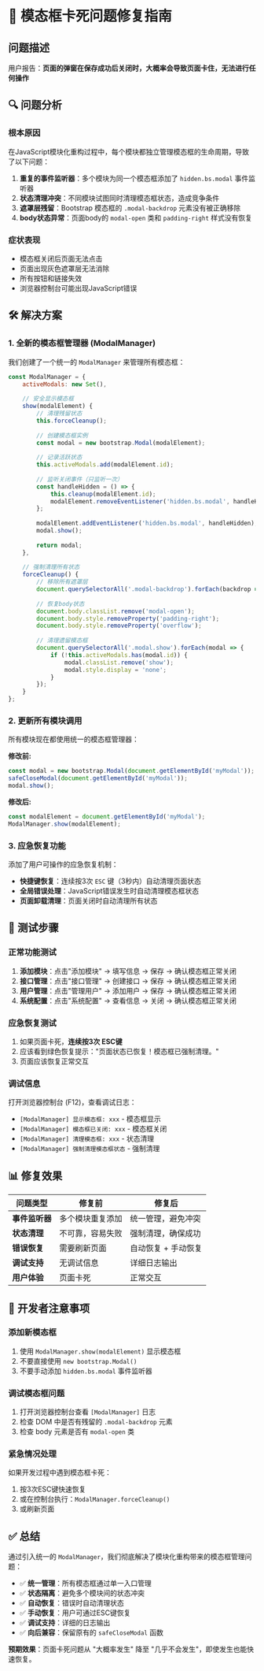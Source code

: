 # 🚨 模态框卡死问题修复指南

## 问题描述

用户报告：**页面的弹窗在保存成功后关闭时，大概率会导致页面卡住，无法进行任何操作**

## 🔍 问题分析

### 根本原因
在JavaScript模块化重构过程中，每个模块都独立管理模态框的生命周期，导致了以下问题：
1. **重复的事件监听器**：多个模块为同一个模态框添加了 `hidden.bs.modal` 事件监听器
2. **状态清理冲突**：不同模块试图同时清理模态框状态，造成竞争条件
3. **遮罩层残留**：Bootstrap 模态框的 `.modal-backdrop` 元素没有被正确移除
4. **body状态异常**：页面body的 `modal-open` 类和 `padding-right` 样式没有恢复

### 症状表现
- 模态框关闭后页面无法点击
- 页面出现灰色遮罩层无法消除
- 所有按钮和链接失效
- 浏览器控制台可能出现JavaScript错误

## 🛠️ 解决方案

### 1. 全新的模态框管理器 (ModalManager)

我们创建了一个统一的 `ModalManager` 来管理所有模态框：

```javascript
const ModalManager = {
    activeModals: new Set(),
    
    // 安全显示模态框
    show(modalElement) {
        // 清理残留状态
        this.forceCleanup();
        
        // 创建模态框实例
        const modal = new bootstrap.Modal(modalElement);
        
        // 记录活跃状态
        this.activeModals.add(modalElement.id);
        
        // 监听关闭事件（只监听一次）
        const handleHidden = () => {
            this.cleanup(modalElement.id);
            modalElement.removeEventListener('hidden.bs.modal', handleHidden);
        };
        
        modalElement.addEventListener('hidden.bs.modal', handleHidden);
        modal.show();
        
        return modal;
    },
    
    // 强制清理所有状态
    forceCleanup() {
        // 移除所有遮罩层
        document.querySelectorAll('.modal-backdrop').forEach(backdrop => backdrop.remove());
        
        // 恢复body状态
        document.body.classList.remove('modal-open');
        document.body.style.removeProperty('padding-right');
        document.body.style.removeProperty('overflow');
        
        // 清理遗留模态框
        document.querySelectorAll('.modal.show').forEach(modal => {
            if (!this.activeModals.has(modal.id)) {
                modal.classList.remove('show');
                modal.style.display = 'none';
            }
        });
    }
};
```

### 2. 更新所有模块调用

所有模块现在都使用统一的模态框管理器：

**修改前:**
```javascript
const modal = new bootstrap.Modal(document.getElementById('myModal'));
safeCloseModal(document.getElementById('myModal'));
modal.show();
```

**修改后:**
```javascript
const modalElement = document.getElementById('myModal');
ModalManager.show(modalElement);
```

### 3. 应急恢复功能

添加了用户可操作的应急恢复机制：

- **快捷键恢复**：连续按3次 `ESC` 键（3秒内）自动清理页面状态
- **全局错误处理**：JavaScript错误发生时自动清理模态框状态
- **页面卸载清理**：页面关闭时自动清理所有状态

## 🧪 测试步骤

### 正常功能测试
1. **添加模块**：点击"添加模块" → 填写信息 → 保存 → 确认模态框正常关闭
2. **接口管理**：点击"接口管理" → 创建接口 → 保存 → 确认模态框正常关闭
3. **用户管理**：点击"管理用户" → 添加用户 → 保存 → 确认模态框正常关闭
4. **系统配置**：点击"系统配置" → 查看信息 → 关闭 → 确认模态框正常关闭

### 应急恢复测试
1. 如果页面卡死，**连续按3次 ESC键**
2. 应该看到绿色恢复提示："页面状态已恢复！模态框已强制清理。"
3. 页面应该恢复正常交互

### 调试信息
打开浏览器控制台 (F12)，查看调试日志：
- `[ModalManager] 显示模态框: xxx` - 模态框显示
- `[ModalManager] 模态框已关闭: xxx` - 模态框关闭
- `[ModalManager] 清理模态框: xxx` - 状态清理
- `[ModalManager] 强制清理模态框状态` - 强制清理

## 📊 修复效果

| 问题类型 | 修复前 | 修复后 |
|----------|--------|--------|
| **事件监听器** | 多个模块重复添加 | 统一管理，避免冲突 |
| **状态清理** | 不可靠，容易失败 | 强制清理，确保成功 |
| **错误恢复** | 需要刷新页面 | 自动恢复 + 手动恢复 |
| **调试支持** | 无调试信息 | 详细日志输出 |
| **用户体验** | 页面卡死 | 正常交互 |

## 🔧 开发者注意事项

### 添加新模态框
1. 使用 `ModalManager.show(modalElement)` 显示模态框
2. 不要直接使用 `new bootstrap.Modal()` 
3. 不要手动添加 `hidden.bs.modal` 事件监听器

### 调试模态框问题
1. 打开浏览器控制台查看 `[ModalManager]` 日志
2. 检查 DOM 中是否有残留的 `.modal-backdrop` 元素
3. 检查 body 元素是否有 `modal-open` 类

### 紧急情况处理
如果开发过程中遇到模态框卡死：
1. 按3次ESC键快速恢复
2. 或在控制台执行：`ModalManager.forceCleanup()`
3. 或刷新页面

## ✅ 总结

通过引入统一的 `ModalManager`，我们彻底解决了模块化重构带来的模态框管理问题：

- ✅ **统一管理**：所有模态框通过单一入口管理
- ✅ **状态隔离**：避免多个模块间的状态冲突  
- ✅ **自动恢复**：错误时自动清理状态
- ✅ **手动恢复**：用户可通过ESC键恢复
- ✅ **调试支持**：详细的日志输出
- ✅ **向后兼容**：保留原有的 `safeCloseModal` 函数

**预期效果**：页面卡死问题从 "大概率发生" 降至 "几乎不会发生"，即使发生也能快速恢复。 